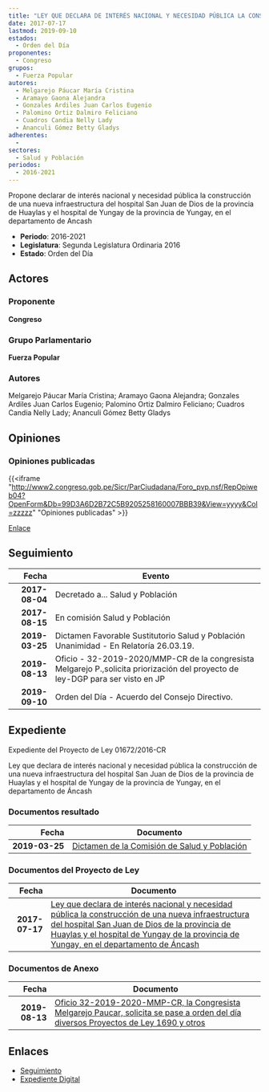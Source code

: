 ```yaml
---
title: "LEY QUE DECLARA DE INTERÉS NACIONAL Y NECESIDAD PÚBLICA LA CONSTRUCCIÓN DE UNA NUEVA INFRAESTRUCTURA DEL HOSPITAL SAN JUAN DE DIOS DE LA PROVINCIA DE HUAYLAS Y EL HOSPITAL DE YUNGAY DE LA PROVINCIA DE YUNGAY, EN EL DEPARTAMENTO DE ANCASH"
date: 2017-07-17
lastmod: 2019-09-10
estados: 
  - Orden del Día
proponentes: 
  - Congreso
grupos: 
  - Fuerza Popular
autores: 
  - Melgarejo Páucar María Cristina
  - Aramayo Gaona Alejandra
  - Gonzales Ardiles Juan Carlos Eugenio
  - Palomino Ortiz Dalmiro Feliciano
  - Cuadros Candia Nelly Lady
  - Ananculi Gómez Betty Gladys
adherentes: 
  - 
sectores: 
  - Salud y Población
periodos: 
  - 2016-2021
---
```


Propone declarar de interés nacional y necesidad pública la construcción de una nueva infraestructura del hospital San Juan de Dios de la provincia de Huaylas y el hospital de Yungay de la provincia de Yungay, en el departamento de Ancash

- **Periodo**: 2016-2021
- **Legislatura**: Segunda Legislatura Ordinaria 2016
- **Estado**: Orden del Día

## Actores

### Proponente

**Congreso**

### Grupo Parlamentario

**Fuerza Popular**

### Autores

Melgarejo Páucar María Cristina; Aramayo Gaona Alejandra; Gonzales Ardiles Juan Carlos Eugenio; Palomino Ortiz Dalmiro Feliciano; Cuadros Candia Nelly Lady; Ananculi Gómez Betty Gladys


## Opiniones

### Opiniones publicadas

{{<iframe "http://www2.congreso.gob.pe/Sicr/ParCiudadana/Foro_pvp.nsf/RepOpiweb04?OpenForm&Db=99D3A6D2B72C5B9205258160007BBB39&View=yyyy&Col=zzzzz" "Opiniones publicadas" >}}

[Enlace](http://www2.congreso.gob.pe/Sicr/ParCiudadana/Foro_pvp.nsf/RepOpiweb04?OpenForm&Db=99D3A6D2B72C5B9205258160007BBB39&View=yyyy&Col=zzzzz)

## Seguimiento

| Fecha | Evento |
|------:|--------|
| **2017-08-04** | Decretado a... Salud y Población|
| **2017-08-15** | En comisión Salud y Población|
| **2019-03-25** | Dictamen Favorable Sustitutorio Salud y Población Unanimidad - En Relatoría 26.03.19.|
| **2019-08-13** | Oficio - 32-2019-2020/MMP-CR de la congresista Melgarejo P.,solicita priorización del proyecto de ley-DGP para ser visto en JP|
| **2019-09-10** | Orden del Día - Acuerdo del Consejo Directivo.|


## Expediente

Expediente del Proyecto de Ley 01672/2016-CR

Ley que declara de interés nacional y necesidad pública la construcción de una nueva infraestructura del hospital San Juan de Dios de la provincia de Huaylas y el hospital de Yungay de la provincia de Yungay, en el departamento de Áncash


### Documentos resultado

| Fecha | Documento |
|------:|--------|
| **2019-03-25** | [Dictamen de la Comisión de Salud y Población](http://www.leyes.congreso.gob.pe/Documentos/2016_2021/ADLP/Normas_Legales/30900-LEY.pdf) |

### Documentos del Proyecto de Ley

| Fecha | Documento |
|------:|--------|
| **2017-07-17** | [Ley que declara de interés nacional y necesidad pública la construcción de una nueva infraestructura del hospital San Juan de Dios de la provincia de Huaylas y el hospital de Yungay de la provincia de Yungay, en el departamento de Áncash](http://www.leyes.congreso.gob.pe/Documentos/2016_2021/Proyectos_de_Ley_y_de_Resoluciones_Legislativas/PL0167220170717.pdf) |

### Documentos de Anexo

| Fecha | Documento |
|------:|--------|
| **2019-08-13** | [Oficio 32-2019-2020-MMP-CR, la Congresista Melgarejo Paucar, solicita se pase a orden del día diversos Proyectos de Ley 1690 y otros](http://www.leyes.congreso.gob.pe/Documentos/2016_2021/Oficios/Congresistas/OFICIO-32-2019-2020-MMP-CR.pdf) |

## Enlaces 

- [Seguimiento](http://www2.congreso.gob.pe/Sicr/TraDocEstProc/CLProLey2016.nsf/f7fff46988ca05b1052578e100829cc7/8cf8945812d7c2d50525816000779c9b?OpenDocument)
- [Expediente Digital](http://www2.congreso.gob.pehttp://www2.congreso.gob.pe/Sicr/TraDocEstProc/CLProLey2016.nsf/f7fff46988ca05b1052578e100829cc7/8cf8945812d7c2d50525816000779c9b?OpenDocument&Click=05257FB7005EB655.eb71d0cf91d8294e05256cdf006b5706/$Body/0.1C6C)
